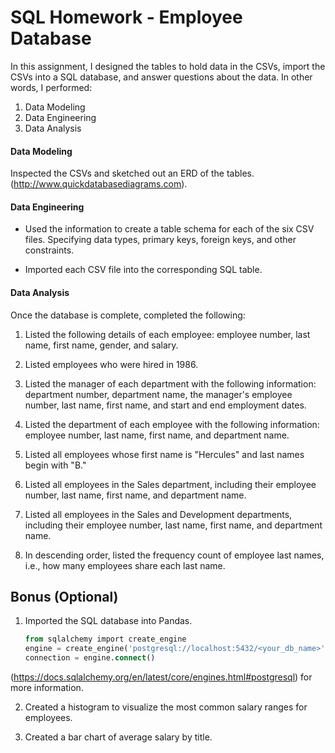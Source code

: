 # SQL Homework - Employee Database
In this assignment, I designed the tables to hold data in the CSVs, import the CSVs into a SQL database, and answer questions about the data. In other words, I performed:

1. Data Modeling
2. Data Engineering
3. Data Analysis

#### Data Modeling

Inspected the CSVs and sketched out an ERD of the tables. (http://www.quickdatabasediagrams.com).

#### Data Engineering

* Used the information to create a table schema for each of the six CSV files. Specifying data types, primary keys, foreign keys, and other constraints.

* Imported each CSV file into the corresponding SQL table.

#### Data Analysis
Once the database is complete, completed the following:

1. Listed the following details of each employee: employee number, last name, first name, gender, and salary.

2. Listed employees who were hired in 1986.

3. Listed the manager of each department with the following information: department number, department name, the manager's employee number, last name, first name, and start and end employment dates.

4. Listed the department of each employee with the following information: employee number, last name, first name, and department name.

5. Listed all employees whose first name is "Hercules" and last names begin with "B."

6. Listed all employees in the Sales department, including their employee number, last name, first name, and department name.

7. Listed all employees in the Sales and Development departments, including their employee number, last name, first name, and department name.

8. In descending order, listed the frequency count of employee last names, i.e., how many employees share each last name.

## Bonus (Optional)
1. Imported the SQL database into Pandas. 

   ```sql
   from sqlalchemy import create_engine
   engine = create_engine('postgresql://localhost:5432/<your_db_name>')
   connection = engine.connect()
   ```
(https://docs.sqlalchemy.org/en/latest/core/engines.html#postgresql) for more information.

2. Created a histogram to visualize the most common salary ranges for employees.

3. Created a bar chart of average salary by title.
